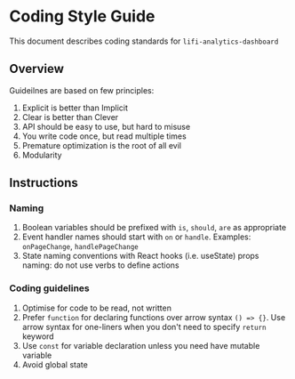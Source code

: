 # Coding Style Guide

This document describes coding standards for `lifi-analytics-dashboard`

## Overview

Guideilnes are based on few principles:

1. Explicit is better than Implicit
2. Clear is better than Clever
3. API should be easy to use, but hard to misuse
4. You write code once, but read multiple times
5. Premature optimization is the root of all evil
6. Modularity

## Instructions

### Naming

1. Boolean variables should be prefixed with `is`, `should`, `are` as appropriate
2. Event handler names should start with `on` or `handle`. Examples: `onPageChange`, `handlePageChange`
3. State naming conventions with React hooks (i.e. useState)
   props naming: do not use verbs to define actions

### Coding guidelines

1. Optimise for code to be read, not written
2. Prefer `function` for declaring functions over arrow syntax `() => {}`. Use arrow syntax for one-liners when you don't need to specify `return` keyword
3. Use `const` for variable declaration unless you need have mutable variable
4. Avoid global state
